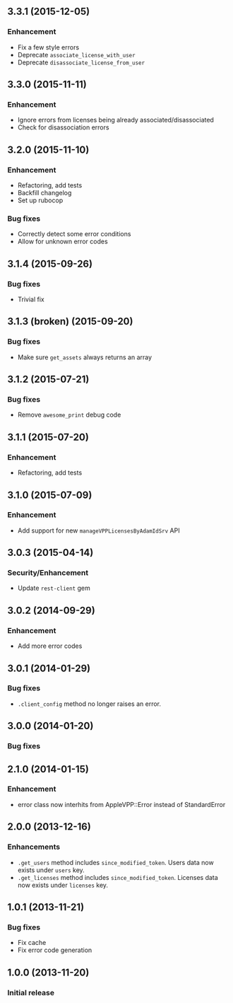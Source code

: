 ## 3.3.1 (2015-12-05)

### Enhancement
  * Fix a few style errors
  * Deprecate `associate_license_with_user`
  * Deprecate `disassociate_license_from_user`

## 3.3.0 (2015-11-11)

### Enhancement
  * Ignore errors from licenses being already associated/disassociated
  * Check for disassociation errors

## 3.2.0 (2015-11-10)

### Enhancement
  * Refactoring, add tests
  * Backfill changelog
  * Set up rubocop

### Bug fixes
  * Correctly detect some error conditions
  * Allow for unknown error codes


## 3.1.4 (2015-09-26)

### Bug fixes
  * Trivial fix


## 3.1.3 (broken) (2015-09-20)

### Bug fixes
  * Make sure `get_assets` always returns an array


## 3.1.2 (2015-07-21)

### Bug fixes
  * Remove `awesome_print` debug code


## 3.1.1 (2015-07-20)

### Enhancement
  * Refactoring, add tests


## 3.1.0 (2015-07-09)

### Enhancement
  * Add support for new `manageVPPLicensesByAdamIdSrv` API


## 3.0.3 (2015-04-14)

### Security/Enhancement
  * Update `rest-client` gem


## 3.0.2 (2014-09-29)

### Enhancement
  * Add more error codes


## 3.0.1 (2014-01-29)

### Bug fixes
  * `.client_config` method no longer raises an error.


## 3.0.0 (2014-01-20)

### Bug fixes


## 2.1.0 (2014-01-15)

### Enhancement
  * error class now interhits from AppleVPP::Error instead of StandardError


## 2.0.0 (2013-12-16)

### Enhancements
  * `.get_users` method includes `since_modified_token`. Users data now exists under `users` key.
  * `.get_licenses` method includes `since_modified_token`. Licenses data now exists under `licenses` key.


## 1.0.1 (2013-11-21)

### Bug fixes
  * Fix cache
  * Fix error code generation


## 1.0.0 (2013-11-20)

### Initial release
